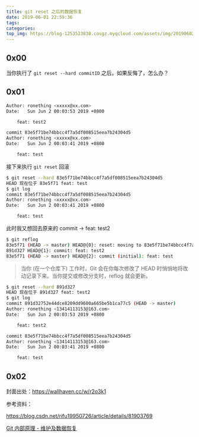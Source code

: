 ```yaml
---
title: git reset 之后的数据恢复
date: 2019-06-01 22:59:36
tags:
categories:
top_img: https://blog-1253523830.cosgz.myqcloud.com/assets/img/20190602012018.png
---
```


## 0x00

当你执行了 `git reset --hard commitID` 之后，如果反悔了，怎么办？

<!--more-->

## 0x01

```sh
Author: ronething <xxxxx@xx.com>
Date:   Sun Jun 2 00:03:53 2019 +0800

    feat: test2

commit 83e5f71be74bbcc4f7a5df008515eea7b24304d5
Author: ronething <xxxxx@xx.com>
Date:   Sun Jun 2 00:03:41 2019 +0800

    feat: test
```

接下来执行 `git reset` 回滚

```sh
$ git reset --hard 83e5f71be74bbcc4f7a5df008515eea7b24304d5
HEAD 现在位于 83e5f71 feat: test
$ git log
commit 83e5f71be74bbcc4f7a5df008515eea7b24304d5
Author: ronething <xxxxx@xx.com>
Date:   Sun Jun 2 00:03:41 2019 +0800

    feat: test
```

此时我又想回去原来的 commit -> feat: test2

```sh
$ git reflog
83e5f71 (HEAD -> master) HEAD@{0}: reset: moving to 83e5f71be74bbcc4f7a5df008515eea7b24304d5
891d327 HEAD@{1}: commit: feat: test2
83e5f71 (HEAD -> master) HEAD@{2}: commit (initial): feat: test
```

> 当你 (在一个仓库下) 工作时，Git 会在你每次修改了 HEAD 时悄悄地将改动记录下来。当你提交或修改分支时，reflog 就会更新。

```sh
$ git reset --hard 891d327                                 
HEAD 现在位于 891d327 feat: test2
$ git log                 
commit 891d32752e44dce8209dd9600a665be5b1ca77c5 (HEAD -> master)
Author: ronething <13414113153@163.com>
Date:   Sun Jun 2 00:03:53 2019 +0800

    feat: test2

commit 83e5f71be74bbcc4f7a5df008515eea7b24304d5
Author: ronething <13414113153@163.com>
Date:   Sun Jun 2 00:03:41 2019 +0800

    feat: test
```

## 0x02

封面出处：https://wallhaven.cc/w/r2o3k1

参考资料：

https://blog.csdn.net/rifu19950726/article/details/81903769

[Git 内部原理 - 维护及数据恢复](https://git-scm.com/book/zh/v1/Git-%E5%86%85%E9%83%A8%E5%8E%9F%E7%90%86-%E7%BB%B4%E6%8A%A4%E5%8F%8A%E6%95%B0%E6%8D%AE%E6%81%A2%E5%A4%8D)